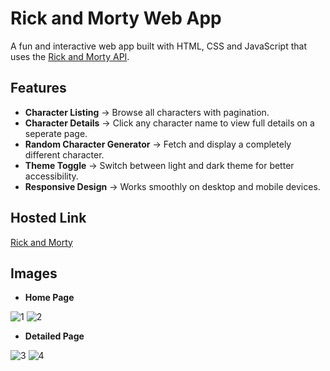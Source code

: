 # Rick and Morty Web App

A fun and interactive web app built with HTML, CSS and JavaScript 
that uses the [Rick and Morty API](https://rickandmortyapi.com/api/character).

## Features
- **Character Listing** -> Browse all characters with pagination.
- **Character Details** -> Click any character name to view full details on a seperate page.
- **Random Character Generator** -> Fetch and display a completely different character.
- **Theme Toggle** -> Switch between light and dark theme for better accessibility.
- **Responsive Design** -> Works smoothly on desktop and mobile devices.

## Hosted Link
[Rick and Morty](https://surajroy7430.github.io/rick-and-morty-web-app/)

## Images

- **Home Page**

![1](https://github.com/user-attachments/assets/0ad9ecc4-dfd8-4e7b-a35b-1fd096dd96fe)
![2](https://github.com/user-attachments/assets/dc0afdd8-3de7-40b0-9d72-64c469fa85e8)


- **Detailed Page**

![3](https://github.com/user-attachments/assets/eb002ed8-1317-4ac3-aded-3d25e8923f25)
![4](https://github.com/user-attachments/assets/22c9f923-9be5-43bd-a7c8-f011816b5a54)



